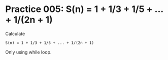 # Practice 005: S(n) = 1 + 1/3 + 1/5 + ... + 1/(2n + 1)

Calculate

```
S(n) = 1 + 1/3 + 1/5 + ... + 1/(2n + 1)
```

Only using while loop.
